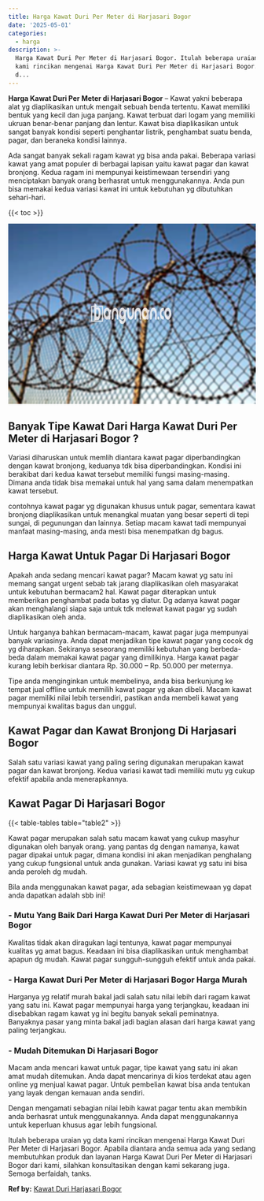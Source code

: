 ```yaml
---
title: Harga Kawat Duri Per Meter di Harjasari Bogor
date: '2025-05-01'
categories:
  - harga
description: >-
  Harga Kawat Duri Per Meter di Harjasari Bogor. Itulah beberapa uraian yg data
  kami rincikan mengenai Harga Kawat Duri Per Meter di Harjasari Bogor. Apabila
  d...
---
```


**Harga Kawat Duri Per Meter di Harjasari Bogor** – Kawat yakni beberapa alat yg diaplikasikan untuk mengait sebuah benda tertentu. Kawat memiliki bentuk yang kecil dan juga panjang. Kawat terbuat dari logam yang memiliki ukruan benar-benar panjang dan lentur. Kawat bisa diaplikasikan untuk sangat banyak kondisi seperti penghantar listrik, penghambat suatu benda, pagar, dan beraneka kondisi lainnya.

Ada sangat banyak sekali ragam kawat yg bisa anda pakai. Beberapa variasi kawat yang amat populer di berbagai lapisan yaitu kawat pagar dan kawat bronjong. Kedua ragam ini mempunyai keistimewaan tersendiri yang menciptakan banyak orang berhasrat untuk menggunakannya. Anda pun bisa memakai kedua variasi kawat ini untuk kebutuhan yg dibutuhkan sehari-hari.

{{< toc >}}

![Harga Kawat Duri Per Meter di Harjasari Bogor](/images/jual-kawat-murah51.png)

## Banyak Tipe Kawat Dari Harga Kawat Duri Per Meter di Harjasari Bogor ?

Variasi diharuskan untuk memlih diantara kawat pagar diperbandingkan dengan kawat bronjong, keduanya tdk bisa diperbandingkan. Kondisi ini berakibat dari kedua kawat tersebut memiliki fungsi masing-masing. Dimana anda tidak bisa memakai untuk hal yang sama dalam menempatkan kawat tersebut.

contohnya kawat pagar yg digunakan khusus untuk pagar, sementara kawat bronjong diaplikasikan untuk menangkal muatan yang besar seperti di tepi sungai, di pegunungan dan lainnya. Setiap macam kawat tadi mempunyai manfaat masing-masing, anda mesti bisa menempatkan dg bagus.

## Harga Kawat Untuk Pagar Di Harjasari Bogor

Apakah anda sedang mencari kawat pagar? Macam kawat yg satu ini memang sangat urgent sebab tak jarang diaplikasikan oleh masyarakat untuk kebutuhan bermacam2 hal. Kawat pagar diterapkan untuk memberikan penghambat pada batas yg diatur. Dg adanya kawat pagar akan menghalangi siapa saja untuk tdk melewat kawat pagar yg sudah diaplikasikan oleh anda.

Untuk harganya bahkan bermacam-macam, kawat pagar juga mempunyai banyak variasinya. Anda dapat menjadikan tipe kawat pagar yang cocok dg yg diharapkan. Sekiranya seseorang memiliki kebutuhan yang berbeda-beda dalam memakai kawat pagar yang dimilikinya. Harga kawat pagar kurang lebih berkisar diantara Rp. 30.000 – Rp. 50.000 per meternya.

Tipe anda menginginkan untuk membelinya, anda bisa berkunjung ke tempat jual offline untuk memilih kawat pagar yg akan dibeli. Macam kawat pagar memiliki nilai lebih tersendiri, pastikan anda membeli kawat yang mempunyai kwalitas bagus dan unggul.

## Kawat Pagar dan Kawat Bronjong Di Harjasari Bogor

Salah satu variasi kawat yang paling sering digunakan merupakan kawat pagar dan kawat bronjong. Kedua variasi kawat tadi memiliki mutu yg cukup efektif apabila anda menerapkannya.

## Kawat Pagar Di Harjasari Bogor

{{< table-tables table="table2" >}}

Kawat pagar merupakan salah satu macam kawat yang cukup masyhur digunakan oleh banyak orang. yang pantas dg dengan namanya, kawat pagar dipakai untuk pagar, dimana kondisi ini akan menjadikan penghalang yang cukup fungsional untuk anda gunakan. Variasi kawat yg satu ini bisa anda peroleh dg mudah.

Bila anda menggunakan kawat pagar, ada sebagian keistimewaan yg dapat anda dapatkan adalah sbb ini!

### \- Mutu Yang Baik Dari Harga Kawat Duri Per Meter di Harjasari Bogor

Kwalitas tidak akan diragukan lagi tentunya, kawat pagar mempunyai kualitas yg amat bagus. Keadaan ini bisa diaplikasikan untuk menghambat apapun dg mudah. Kawat pagar sungguh-sungguh efektif untuk anda pakai.

### \- Harga Kawat Duri Per Meter di Harjasari Bogor Harga Murah

Harganya yg relatif murah bakal jadi salah satu nilai lebih dari ragam kawat yang satu ini. Kawat pagar mempunyai harga yang terjangkau, keadaan ini disebabkan ragam kawat yg ini begitu banyak sekali peminatnya. Banyaknya pasar yang minta bakal jadi bagian alasan dari harga kawat yang paling terjangkau.

### \- Mudah Ditemukan Di Harjasari Bogor

Macam anda mencari kawat untuk pagar, tipe kawat yang satu ini akan amat mudah ditemukan. Anda dapat mencarinya di kios terdekat atau agen online yg menjual kawat pagar. Untuk pembelian kawat bisa anda tentukan yang layak dengan kemauan anda sendiri.

Dengan mengamati sebagian nilai lebih kawat pagar tentu akan membikin anda berhasrat untuk menggunakannya. Anda dapat menggunakannya untuk keperluan khusus agar lebih fungsional.

Itulah beberapa uraian yg data kami rincikan mengenai Harga Kawat Duri Per Meter di Harjasari Bogor. Apabila diantara anda semua ada yang sedang membutuhkan produk dan layanan Harga Kawat Duri Per Meter di Harjasari Bogor dari kami, silahkan konsultasikan dengan kami sekarang juga. Semoga berfaidah, tanks.

**Ref by:** [Kawat Duri Harjasari Bogor](https://id.wikipedia.org/wiki/Kawat)
